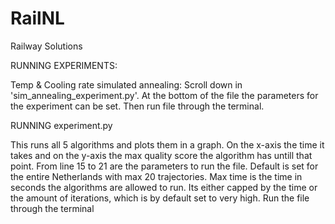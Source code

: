 # RailNL
Railway Solutions

RUNNING EXPERIMENTS:

Temp & Cooling rate simulated annealing:
Scroll down in 'sim_annealing_experiment.py'. At the bottom of the file the parameters for the experiment can be set.
Then run file through the terminal.


RUNNING experiment.py

This runs all 5 algorithms and plots them in a graph. On the x-axis the time it takes and on the y-axis the max quality score the algorithm has untill that point.
From line 15 to 21 are the parameters to run the file. Default is set for the entire Netherlands with max 20 trajectories.
Max time is the time in seconds the algorithms are allowed to run. Its either capped by the time or the amount of iterations, which is by default set to very high.
Run the file through the terminal
